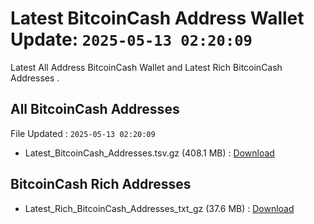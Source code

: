 # Latest BitcoinCash Address Wallet Update: `2025-05-13 02:20:09`

Latest All Address BitcoinCash Wallet and Latest Rich BitcoinCash Addresses .

## All BitcoinCash Addresses

File Updated : `2025-05-13 02:20:09`

- Latest_BitcoinCash_Addresses.tsv.gz (408.1 MB) : [Download](https://github.com/Pymmdrza/Rich-Address-Wallet/releases/tag/BitcoinCash)

## BitcoinCash Rich Addresses

- Latest_Rich_BitcoinCash_Addresses_txt_gz (37.6 MB) : [Download](https://github.com/Pymmdrza/Rich-Address-Wallet/releases/tag/BitcoinCash)
